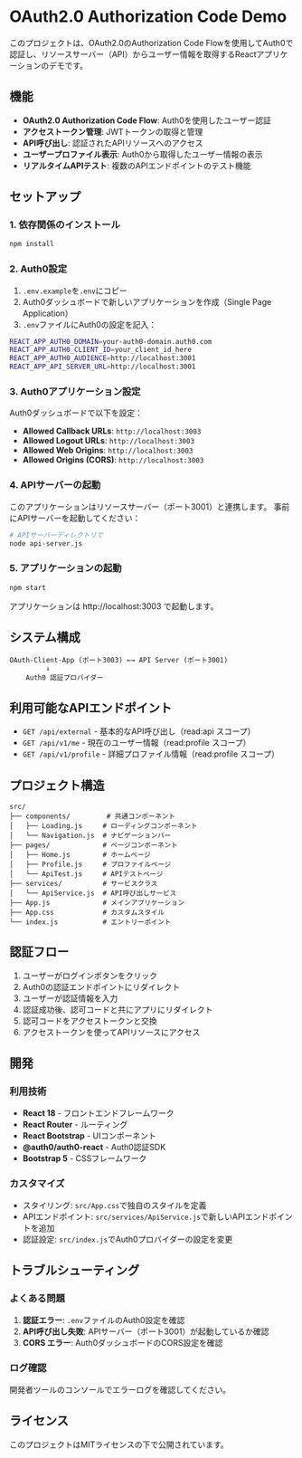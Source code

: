 # OAuth2.0 Authorization Code Demo

このプロジェクトは、OAuth2.0のAuthorization Code Flowを使用してAuth0で認証し、リソースサーバー（API）からユーザー情報を取得するReactアプリケーションのデモです。

## 機能

- **OAuth2.0 Authorization Code Flow**: Auth0を使用したユーザー認証
- **アクセストークン管理**: JWTトークンの取得と管理
- **API呼び出し**: 認証されたAPIリソースへのアクセス
- **ユーザープロファイル表示**: Auth0から取得したユーザー情報の表示
- **リアルタイムAPIテスト**: 複数のAPIエンドポイントのテスト機能

## セットアップ

### 1. 依存関係のインストール

```bash
npm install
```

### 2. Auth0設定

1. `.env.example`を`.env`にコピー
2. Auth0ダッシュボードで新しいアプリケーションを作成（Single Page Application）
3. `.env`ファイルにAuth0の設定を記入：

```bash
REACT_APP_AUTH0_DOMAIN=your-auth0-domain.auth0.com
REACT_APP_AUTH0_CLIENT_ID=your_client_id_here
REACT_APP_AUTH0_AUDIENCE=http://localhost:3001
REACT_APP_API_SERVER_URL=http://localhost:3001
```

### 3. Auth0アプリケーション設定

Auth0ダッシュボードで以下を設定：

- **Allowed Callback URLs**: `http://localhost:3003`
- **Allowed Logout URLs**: `http://localhost:3003`
- **Allowed Web Origins**: `http://localhost:3003`
- **Allowed Origins (CORS)**: `http://localhost:3003`

### 4. APIサーバーの起動

このアプリケーションはリソースサーバー（ポート3001）と連携します。
事前にAPIサーバーを起動してください：

```bash
# APIサーバーディレクトリで
node api-server.js
```

### 5. アプリケーションの起動

```bash
npm start
```

アプリケーションは http://localhost:3003 で起動します。

## システム構成

```
OAuth-Client-App (ポート3003) ←→ API Server (ポート3001)
         ↓
    Auth0 認証プロバイダー
```

## 利用可能なAPIエンドポイント

- `GET /api/external` - 基本的なAPI呼び出し（read:api スコープ）
- `GET /api/v1/me` - 現在のユーザー情報（read:profile スコープ）
- `GET /api/v1/profile` - 詳細プロファイル情報（read:profile スコープ）

## プロジェクト構造

```
src/
├── components/         # 共通コンポーネント
│   ├── Loading.js     # ローディングコンポーネント
│   └── Navigation.js  # ナビゲーションバー
├── pages/             # ページコンポーネント
│   ├── Home.js        # ホームページ
│   ├── Profile.js     # プロファイルページ
│   └── ApiTest.js     # APIテストページ
├── services/          # サービスクラス
│   └── ApiService.js  # API呼び出しサービス
├── App.js             # メインアプリケーション
├── App.css            # カスタムスタイル
└── index.js           # エントリーポイント
```

## 認証フロー

1. ユーザーがログインボタンをクリック
2. Auth0の認証エンドポイントにリダイレクト
3. ユーザーが認証情報を入力
4. 認証成功後、認可コードと共にアプリにリダイレクト
5. 認可コードをアクセストークンと交換
6. アクセストークンを使ってAPIリソースにアクセス

## 開発

### 利用技術

- **React 18** - フロントエンドフレームワーク
- **React Router** - ルーティング
- **React Bootstrap** - UIコンポーネント
- **@auth0/auth0-react** - Auth0認証SDK
- **Bootstrap 5** - CSSフレームワーク

### カスタマイズ

- スタイリング: `src/App.css`で独自のスタイルを定義
- APIエンドポイント: `src/services/ApiService.js`で新しいAPIエンドポイントを追加
- 認証設定: `src/index.js`でAuth0プロバイダーの設定を変更

## トラブルシューティング

### よくある問題

1. **認証エラー**: `.env`ファイルのAuth0設定を確認
2. **API呼び出し失敗**: APIサーバー（ポート3001）が起動しているか確認
3. **CORS エラー**: Auth0ダッシュボードのCORS設定を確認

### ログ確認

開発者ツールのコンソールでエラーログを確認してください。

## ライセンス

このプロジェクトはMITライセンスの下で公開されています。
